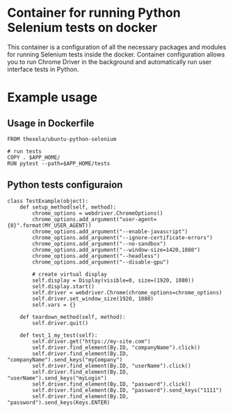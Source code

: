 # Container for running Python Selenium tests on docker

This container is a configuration of all the necessary packages and modules for running Selenium tests inside the docker.
Container configuration allows you to run Chrome Driver in the background and automatically run user interface tests in Python.

# Example usage
## Usage in Dockerfile

    FROM thexela/ubuntu-python-selenium

    # run tests
    COPY . $APP_HOME/
    RUN pytest --path=$APP_HOME/tests


## Python tests configuraion
    class TestExample(object):
        def setup_method(self, method):
            chrome_options = webdriver.ChromeOptions()
            chrome_options.add_argument("user-agent={0}".format(MY_USER_AGENT))
            chrome_options.add_argument("--enable-javascript")
            chrome_options.add_argument("--ignore-certificate-errors")
            chrome_options.add_argument("--no-sandbox")
            chrome_options.add_argument("--window-size=1420,1080")
            chrome_options.add_argument("--headless")
            chrome_options.add_argument("--disable-gpu")
        
            # create virtual display
            self.display = Display(visible=0, size=(1920, 1080))
            self.display.start()
            self.driver = webdriver.Chrome(chrome_options=chrome_options)
            self.driver.set_window_size(1920, 1080)
            self.vars = {}

        def teardown_method(self, method):
            self.driver.quit()

        def test_1_my_test(self):
            self.driver.get("https://my-site.com")
            self.driver.find_element(By.ID, "companyName").click()
            self.driver.find_element(By.ID, "companyName").send_keys("myCompany")
            self.driver.find_element(By.ID, "userName").click()
            self.driver.find_element(By.ID, "userName").send_keys("myLogin")
            self.driver.find_element(By.ID, "password").click()
            self.driver.find_element(By.ID, "password").send_keys("1111")
            self.driver.find_element(By.ID, "password").send_keys(Keys.ENTER)
